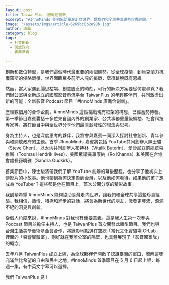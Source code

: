 ```yaml
---
layout: post
title: TaiwanPlus「唐鳳佮創新」
excerpt: "#InnoMinds 能夠協助臺灣走向世界，讓我們和全球共享這些珍貴經驗。"
image: "/assets/imgs/article-6269bc0b2e98b.jpg"
author: 唐鳳
category: blog
tags:
  - 社會創新
  - 開放政府
  - 青年參與

---
```


創新和數位轉型，是我們這個時代最重要的兩個趨勢。從全球疫情，到烏克蘭力抗俄羅斯的侵略戰爭，世界面臨眾多前所未見的挑戰，亟須跳脫既有思維。
 
然而，當大家遇到腸思枯竭、創意匱乏的時刻，可行的解決方案要從何處尋覓？我們辦公室與全新成立的國際影音串流平台 TaiwanPlus 的年輕夥伴們，共同激盪出新的可能：全新影音 Podcast 節目「#InnoMinds 唐鳳佮創新」。
 
歷經數個月的合作企劃，#InnoMinds 這個挑戰現有框架的構想，已經蓄勢待發。第一季節目嘉賓囊括十多位來自國內外的創業家、公共事務重量級領袖、社會科技專家等，將在節目中與全世界分享他們最具啟發性的想法與思考。
 
身為主持人，也是深度思考的夥伴，我將會與嘉賓一同深入探討社會創新、青年參與和開放政府的主題。首季 #InnoMinds 嘉賓將包括 YouTube共同創辦人陳士駿（Steve Chen）、以太坊共同創辦人布特林（Vitalik Buterin）、愛沙尼亞前總統易維斯（Toomas Hendrik Ilves）、美國眾議員羅康納（Ro Khanna）和美國在台協會處長孫曉雅（Sandra Oudkirk）。
 
首集節目中，陳士駿將帶我們了解 YouTube 創辦的幕後歷程，也分享了他初次上傳影片的小故事。他也聊到為何決定搬到台灣，以及他如何看待，如果他的孩子想成為 YouTuber？這些都是他在節目上，首次公開分享的精彩故事。
 
我誠摯希望 #InnoMinds 能夠協助臺灣走向世界，讓我們和全球共享這些珍貴經驗。我相信，熱情、積極和進步的對話，將會為新世代的朋友，激發更豐沛、源源不絕的洞見與創新。
 
從個人角度來說，#InnoMinds 對我也有重要意義。這是我人生第一次參與 Podcast 節目並擔任主持人，也是 TaiwanPlus 首次開發此類型節目。我們也與台灣生活美學藝術基金會合作，將錄影地點選在空總「當代文化實驗場 C-Lab」裡面的「聲響實驗室」，剛好就在我辦公室的隔壁，也具體展現了「影音國家隊」的概念。
 
去年八月 TaiwanPlus 成立上線，為全球夥伴們開啟了認識臺灣的窗口，瞭解這塊充滿無比希望的自由和民主之地。#InnoMinds 首季節目在 5 月 6 日起上架，每週一集，有中英文字幕可以選擇。

我們 TaiwanPlus 見！
